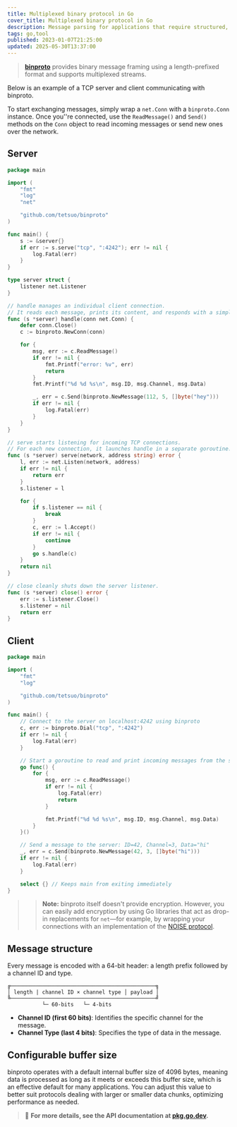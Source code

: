 ```yaml
---
title: Multiplexed binary protocol in Go
cover_title: Multiplexed binary protocol in Go
description: Message parsing for applications that require structured, channel-aware transmission over continuous byte input
tags: go,tool
published: 2023-01-07T21:25:00
updated: 2025-05-30T13:37:00
---
```


> [**binproto**](https://github.com/tetsuo/binproto) provides binary message framing using a length-prefixed format and supports multiplexed streams.

Below is an example of a TCP server and client communicating with binproto.

To start exchanging messages, simply wrap a `net.Conn` with a `binproto.Conn` instance. Once you''re connected, use the `ReadMessage()` and `Send()` methods on the `Conn` object to read incoming messages or send new ones over the network.

## Server

```go
package main

import (
    "fmt"
    "log"
    "net"

    "github.com/tetsuo/binproto"
)

func main() {
    s := &server{}
    if err := s.serve("tcp", ":4242"); err != nil {
        log.Fatal(err)
    }
}

type server struct {
    listener net.Listener
}

// handle manages an individual client connection.
// It reads each message, prints its content, and responds with a simple reply.
func (s *server) handle(conn net.Conn) {
    defer conn.Close()
    c := binproto.NewConn(conn)

    for {
        msg, err := c.ReadMessage()
        if err != nil {
            fmt.Printf("error: %v", err)
            return
        }
        fmt.Printf("%d %d %s\n", msg.ID, msg.Channel, msg.Data)

        _, err = c.Send(binproto.NewMessage(112, 5, []byte("hey")))
        if err != nil {
            log.Fatal(err)
        }
    }
}

// serve starts listening for incoming TCP connections.
// For each new connection, it launches handle in a separate goroutine.
func (s *server) serve(network, address string) error {
    l, err := net.Listen(network, address)
    if err != nil {
        return err
    }
    s.listener = l

    for {
        if s.listener == nil {
            break
        }
        c, err := l.Accept()
        if err != nil {
            continue
        }
        go s.handle(c)
    }
    return nil
}

// close cleanly shuts down the server listener.
func (s *server) close() error {
    err := s.listener.Close()
    s.listener = nil
    return err
}
```

## Client

```go
package main

import (
    "fmt"
    "log"

    "github.com/tetsuo/binproto"
)

func main() {
    // Connect to the server on localhost:4242 using binproto
    c, err := binproto.Dial("tcp", ":4242")
    if err != nil {
        log.Fatal(err)
    }

    // Start a goroutine to read and print incoming messages from the server
    go func() {
        for {
            msg, err := c.ReadMessage()
            if err != nil {
                log.Fatal(err)
                return
            }

            fmt.Printf("%d %d %s\n", msg.ID, msg.Channel, msg.Data)
        }
    }()

    // Send a message to the server: ID=42, Channel=3, Data="hi"
    _, err = c.Send(binproto.NewMessage(42, 3, []byte("hi")))
    if err != nil {
        log.Fatal(err)
    }

    select {} // Keeps main from exiting immediately
}
```

>> **Note:** binproto itself doesn't provide encryption. However, you can easily add encryption by using Go libraries that act as drop-in replacements for `net`—for example, by wrapping your connections with an implementation of the [NOISE protocol](http://www.noiseprotocol.org/).


## Message structure

Every message is encoded with a 64-bit header: a length prefix followed by a channel ID and type.

```
╔──────────────────────────────────────────────╗
│ length | channel ID × channel type │ payload │
╚──────────────────────────────────────────────╝
           └─ 60-bits   └─ 4-bits
```

* **Channel ID (first 60 bits)**: Identifies the specific channel for the message.
* **Channel Type (last 4 bits)**: Specifies the type of data in the message.

## Configurable buffer size

binproto operates with a default internal buffer size of 4096 bytes, meaning data is processed as long as it meets or exceeds this buffer size, which is an effective default for many applications. You can adjust this value to better suit protocols dealing with larger or smaller data chunks, optimizing performance as needed.

> 📄 **For more details, see the API documentation at [pkg.go.dev](https://pkg.go.dev/github.com/tetsuo/binproto).**
